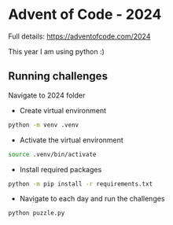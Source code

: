 # Advent of Code - 2024

Full details: https://adventofcode.com/2024

This year I am using python :)

## Running challenges

Navigate to 2024 folder

- Create virtual environment

```bash
python -m venv .venv
```

- Activate the virtual environment

```bash
source .venv/bin/activate
```

- Install required packages

```bash
python -m pip install -r requirements.txt
```

- Navigate to each day and run the challenges

```bash
python puzzle.py
```
